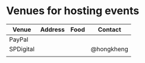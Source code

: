 # Venues for hosting events

| Venue   | Address | Food | Contact  |
|---------|---------|------|----------|
|PayPal   |         |      |          |
|SPDigital|         |      |@hongkheng|
|         |         |      |          |
